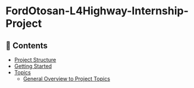 # FordOtosan-L4Highway-Internship-Project
## 🚩 Contents
- [Project Structure](#-project-structure)
- [Getting Started](#-getting-started)
- [Topics](#-pages)
  * [General Overview to Project Topics](https://sway.office.com/GWVpEgbbvFCstcKv?ref=Link)
 



